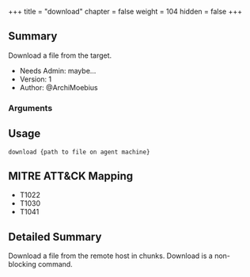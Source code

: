 +++
title = "download"
chapter = false
weight = 104
hidden = false
+++

## Summary
Download a file from the target.
  
- Needs Admin: maybe...
- Version: 1  
- Author: @ArchiMoebius

### Arguments

## Usage

```
download {path to file on agent machine}
```

## MITRE ATT&CK Mapping

- T1022  
- T1030  
- T1041  
## Detailed Summary

Download a file from the remote host in chunks. Download is a non-blocking command.